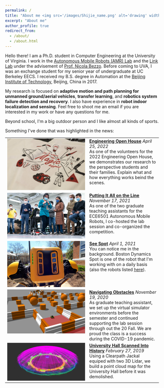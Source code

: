 ```yaml
---
permalink: /
title: "About me <img src='/images/Shijie_name.png' alt='drawing' width='150px'/>"
excerpt: "About me"
author_profile: true
redirect_from: 
  - /about/
  - /about.html
---
```


Hello there! I am a Ph.D. student in Computer Engineering at the University of Virginia. I work in the [Autonomous Mobile Robots (AMR) Lab](https://www.bezzorobotics.com/) and the [Link Lab](https://engineering.virginia.edu/link-lab) under the advisement of [Prof. Nicola Bezzo](https://engineering.virginia.edu/faculty/nicola-bezzo). Before coming to UVA, I was an exchange student for my senior year of undergraduate at UC Berkeley EECS. I received my B.S. degree in Automation at the [Beijing Institute of Technology](https://english.bit.edu.cn/), Beijing, China in 2017.

My research is focused on **adaptive motion and path planning for unmanned ground/aerial vehicles**, **transfer learning**, and **robotics system failure detection and recovery**. I also have experience in **robot indoor localization and sensing**. Feel free to shoot me an email if you are interested in my work or have any questions for me.

Beyond school, I'm a big outdoor person and I like almost all kinds of sports.

Something I've done that was highlighted in the news:

<style>
td, th {
   border: none!important;
}
</style>

<!-- 
news1[AMR 21 News](https://engineering.virginia.edu/news/2021/11/putting-it-all-line)
news2[Spot](https://engineering.virginia.edu/news/2021/04/see-spot)
news3[pandemic AMR](https://engineering.virginia.edu/news/2020/11/navigating-obstacles)
news4[map U-Hall](https://news.virginia.edu/content/demolition-looming-university-hall-scanned-photographed-history?utm_source=DailyReport&utm_medium=email&utm_campaign=news) -->

<table>
    <tr>
        <td valign="top" width="255px" style="border: 0px;">
            <img src="/images/news/open_house.jpg" width="255">
        </td>
        <td valign="top" style="border: 0px;">
            <a href="https://news.virginia.edu/content/engineering-open-house-first-pandemic-draws-1000-curious-visitors"><strong>Engineering Open House</strong></a>
            <em>April 25, 2022</em><br>
            As one of the volunteers for the 2022 Engineering Open House, we demonstrates our research to the perspective students and their families. Explain what and how everything works beind the scenes.
        </td>						
    </tr>
    <tr>
        <td valign="top" width="255px" style="border: 0px;">
            <img src="/images/news/AMR_21.jpg" width="255">
        </td>
        <td valign="top" style="border: 0px;">
            <a href="https://engineering.virginia.edu/news/2021/11/putting-it-all-line"><strong>Putting It All on the Line</strong></a>
            <em>November 17, 2021</em><br>
            As one of the two graduate teaching assistants for the ECE6501 Autonomous Mobile Robots, I co-hosted the lab session and co-organized the competition.
        </td>						
    </tr>
    <tr>
        <td valign="top" width="255px" style="border: 0px;">
            <img src="/images/news/spot.jpg" width="255">
        </td>
        <td valign="top" style="border: 0px;">
            <a href="https://engineering.virginia.edu/news/2021/04/see-spot"><strong>See Spot</strong></a>
            <em>April 1, 2021</em><br>
            You can notice me in the background. Boston Dynamics Spot is one of the robot that I'm working with on a daily basis (also the robots listed <a href="https://www.bezzorobotics.com/lab-robots">here</a>).
        </td>						
    </tr>
    <tr>
        <td valign="top" width="255px" style="border: 0px;">
            <img src="/images/news/AMR_19.png" width="255">
        </td>
        <td valign="top" style="border: 0px;">
            <a href="https://engineering.virginia.edu/news/2020/11/navigating-obstacles"><strong>Navigating Obstacles</strong></a>
            <em>November 19, 2020</em><br>
            As graduate teaching assistant, we set up the virtual simulator environments before the semester and continued supporting the lab session through out the 20 Fall. We are proud the class is a success during the COVID-19 pandemic.
        </td>						
    </tr>
    <tr>
        <td valign="top" width="255px" style="border: 0px;">
            <img src="/images/news/u_hall.jpg" width="255">
        </td>
        <td valign="top" style="border: 0px;">
            <a href="https://news.virginia.edu/content/demolition-looming-university-hall-scanned-photographed-history?utm_source=DailyReport&utm_medium=email&utm_campaign=news"><strong>University Hall Scanned Into History</strong></a>
            <em>February 27, 2019</em><br>
            Using a Clearpath Jackal equiped with two 3D Lidar, we build a point cloud map for the University Hall before it was demolished.
        </td>						
    </tr>
    
</table>

